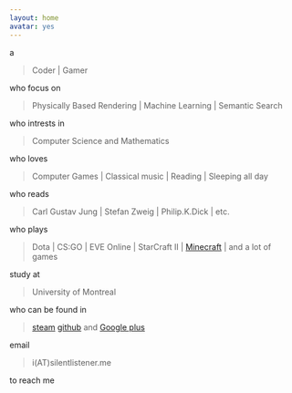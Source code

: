 ```yaml
---
layout: home
avatar: yes
---
```


a

>  Coder | Gamer

who focus on

> Physically Based Rendering | Machine Learning | Semantic Search

who intrests in

> Computer Science and Mathematics 

who loves

>Computer Games | Classical music | Reading | Sleeping all day

who reads

> Carl Gustav Jung | Stefan Zweig | Philip.K.Dick | etc.

who plays

> Dota | CS:GO | EVE Online | StarCraft II | [Minecraft](http://rainmc.com/) | and a lot of games

study at

> University of Montreal

who can be found in

> [steam](http://steamcommunity.com/id/silentlistener) [github](https://github.com/cccrystalyy) and [Google plus](https://plus.google.com/u/0/103939286317705041310/about)

email

> i(AT)silentlistener.me

to reach me
